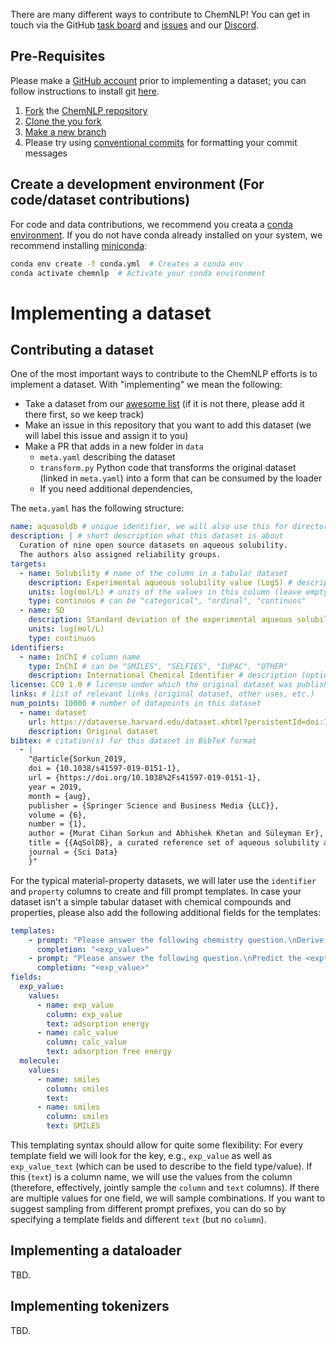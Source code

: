There are many different ways to contribute to ChemNLP! 
You can get in touch via the GitHub [task board]() and [issues]() and our [Discord](https://t.co/YMzpevmkiN).

## Pre-Requisites
Please make a [GitHub account](https://github.com/) prior to implementing a dataset; you can follow instructions to install git [here](https://git-scm.com/book/en/v2/Getting-Started-Installing-Git).

1. [Fork](https://docs.github.com/en/get-started/quickstart/fork-a-repo) the [ChemNLP repository](https://github.com/OpenBioML/chemnlp)
2. [Clone the you fork](https://docs.github.com/en/repositories/creating-and-managing-repositories/cloning-a-repository)
3. [Make a new branch](https://git-scm.com/book/en/v2/Git-Branching-Basic-Branching-and-Merging)
4. Please try using [conventional commits](https://www.conventionalcommits.org/en/v1.0.0/) for formatting your commit messages

## Create a development environment (For code/dataset contributions)

For code and data contributions, we recommend you creata a [conda environment](https://conda.io/projects/conda/en/latest/user-guide/tasks/manage-environments.html). If you do not have conda already installed on your system, we recommend installing [miniconda](https://docs.conda.io/en/latest/miniconda.html):

```bash
conda env create -f conda.yml  # Creates a conda env
conda activate chemnlp  # Activate your conda environment
```

# Implementing a dataset 

## Contributing a dataset 
One of the most important ways to contribute to the ChemNLP efforts is to implement a dataset. 
With "implementing" we mean the following: 

- Take a dataset from our [awesome list](https://github.com/kjappelbaum/awesome-chemistry-datasets) (if it is not there, please add it there first, so we keep track)
- Make an issue in this repository that you want to add this dataset (we will label this issue and assign it to you)
- Make a PR that adds in a new folder in `data`
  - `meta.yaml` describing the dataset 
  - `transform.py` Python code that transforms the original dataset (linked in `meta.yaml`) into a form that can be consumed by the loader
  - If you need additional dependencies, 



The `meta.yaml` has the following structure:

```yaml
name: aquasoldb # unique identifier, we will also use this for directory names
description: | # short description what this dataset is about
  Curation of nine open source datasets on aqueous solubility.
  The authors also assigned reliability groups.
targets:
  - name: Solubility # name of the column in a tabular dataset
    description: Experimental aqueous solubility value (LogS) # description of what this column means
    units: log(mol/L) # units of the values in this column (leave empty if unitless)
    type: continuos # can be "categorical", "ordinal", "continuos"
  - name: SD
    description: Standard deviation of the experimental aqueous solubility value for multiple occurences
    units: log(mol/L)
    type: continuos
identifiers:
  - name: InChI # column name 
    type: InChI # can be "SMILES", "SELFIES", "IUPAC", "OTHER"
    description: International Chemical Identifier # description (optional, except for "OTHER")
license: CC0 1.0 # license under which the original dataset was published
links: # list of relevant links (original dataset, other uses, etc.)
num_points: 10000 # number of datapoints in this dataset
  - name: dataset
    url: https://dataverse.harvard.edu/dataset.xhtml?persistentId=doi:10.7910/DVN/OVHAW8
    description: Original dataset
bibtex: # citation(s) for this dataset in BibTeX format
  - |
    "@article{Sorkun_2019,
    doi = {10.1038/s41597-019-0151-1},
    url = {https://doi.org/10.1038%2Fs41597-019-0151-1},
    year = 2019,
    month = {aug},
    publisher = {Springer Science and Business Media {LLC}},
    volume = {6},
    number = {1},
    author = {Murat Cihan Sorkun and Abhishek Khetan and Süleyman Er},
    title = {{AqSolDB}, a curated reference set of aqueous solubility and 2D descriptors for a diverse set of compounds},
    journal = {Sci Data}
    }"
```

For the typical material-property datasets, we will later use the `identifier` and `property` columns to create and fill prompt templates. 
In case your dataset isn't a simple tabular dataset with chemical compounds and properties, please also add the following additional fields for the templates:


```yaml
templates: 
    - prompt: "Please answer the following chemistry question.\nDerive for the molecule with the <molecule_text> <molecule> the <expt_value_text>."
      completion: "<exp_value>"
    - prompt: "Please answer the following question.\nPredict the <expt_value_text> for <molecule>."
      completion: "<exp_value>"
fields: 
  exp_value:
    values:
      - name: exp_value
        column: exp_value 
        text: adsorption energy
      - name: calc_value
        column: calc_value 
        text: adsorption free energy 
  molecule: 
    values: 
      - name: smiles
        column: smiles
        text: 
      - name: smiles
        column: smiles
        text: SMILES
```

This templating syntax should allow for quite some flexibility: For every template field we will look for the key, e.g., `exp_value` as well as `exp_value_text` (which can be used to describe to the field type/value).
If this (`text`) is a column name, we will use the values from the column (therefore, effectively, jointly sample the `column` and `text` columns).
If there are multiple values for one field, we will sample combinations. 
If you want to suggest sampling from different prompt prefixes, you can do so by specifying a template fields and different `text` (but no `column`).

## Implementing a dataloader

TBD. 


## Implementing tokenizers 

TBD.

